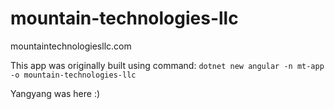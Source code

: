 # mountain-technologies-llc
mountaintechnologiesllc.com

This app was originally built using command: `dotnet new angular -n mt-app -o mountain-technologies-llc`

Yangyang was here :)
